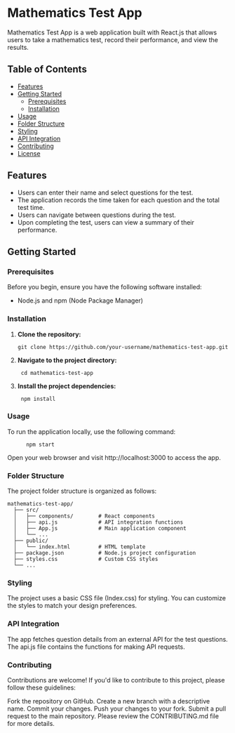 # Mathematics Test App

Mathematics Test App is a web application built with React.js that allows users to take a mathematics test, record their performance, and view the results.

## Table of Contents

- [Features](#features)
- [Getting Started](#getting-started)
  - [Prerequisites](#prerequisites)
  - [Installation](#installation)
- [Usage](#usage)
- [Folder Structure](#folder-structure)
- [Styling](#styling)
- [API Integration](#api-integration)
- [Contributing](#contributing)
- [License](#license)

## Features

- Users can enter their name and select questions for the test.
- The application records the time taken for each question and the total test time.
- Users can navigate between questions during the test.
- Upon completing the test, users can view a summary of their performance.

## Getting Started

### Prerequisites

Before you begin, ensure you have the following software installed:

- Node.js and npm (Node Package Manager)

### Installation

1. **Clone the repository:**
   
       git clone https://github.com/your-username/mathematics-test-app.git

2. **Navigate to the project directory:**

        cd mathematics-test-app

3. **Install the project dependencies:**

        npm install

### Usage

To run the application locally, use the following command:

          npm start

Open your web browser and visit http://localhost:3000 to access the app.

### Folder Structure

The project folder structure is organized as follows:

    mathematics-test-app/
      ├── src/
      │   ├── components/        # React components
      │   ├── api.js             # API integration functions
      │   ├── App.js             # Main application component
      │   └── ...
      ├── public/
      │   └── index.html         # HTML template
      ├── package.json           # Node.js project configuration
      ├── styles.css             # Custom CSS styles
      └── ...

### Styling
The project uses a basic CSS file (Index.css) for styling. You can customize the styles to match your design preferences.


### API Integration
The app fetches question details from an external API for the test questions. The api.js file contains the functions for making API requests.

### Contributing
Contributions are welcome! If you'd like to contribute to this project, please follow these guidelines:

Fork the repository on GitHub.
Create a new branch with a descriptive name.
Commit your changes.
Push your changes to your fork.
Submit a pull request to the main repository.
Please review the CONTRIBUTING.md file for more details.



